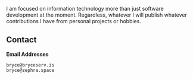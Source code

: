 I am focused on information technology more than just software development at the moment. Regardless, whatever I will publish whatever contributions I have from personal projects or hobbies.

## Contact

**Email Addresses**
```
bryce@bryceserv.is
bryce@zephra.space
```
